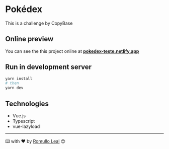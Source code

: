# Pokédex

This is a challenge by CopyBase

## Online preview

You can see the this project online at **[pokedex-teste.netlify.app](https://pokedex-teste.netlify.app)**

## Run in development server

```bash
yarn install
# then
yarn dev
```

## Technologies

- Vue.js
- Typescript
- vue-lazyload

---

⌨️ with ❤️ by [Romullo Leal](https://github.com/romulloleal) 😊
